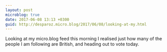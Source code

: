 ```yaml
---
layout: post
microblog: true
date: 2017-06-08 13:13 +0300
guid: http://desparoz.micro.blog/2017/06/08/looking-at-my.html
---
```

Looking at my micro.blog feed this morning I realised just how many of the people I am following are British, and heading out to vote today.
